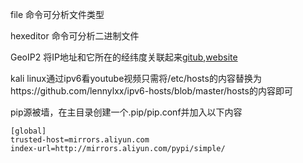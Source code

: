 file 命令可分析文件类型

hexeditor 命令可分析二进制文件

GeoIP2 将IP地址和它所在的经纬度关联起来[gitub](https://github.com/maxmind/GeoIP2-python),[website](https://dev.maxmind.com/zh-hans/geoip/geoip2/geolite2-%e5%bc%80%e6%ba%90%e6%95%b0%e6%8d%ae%e5%ba%93/)

kali linux通过ipv6看youtube视频只需将/etc/hosts的内容替换为https://github.com/lennylxx/ipv6-hosts/blob/master/hosts的内容即可

pip源被墙，在主目录创建一个.pip/pip.conf并加入以下内容
    
    [global]
    trusted-host=mirrors.aliyun.com
    index-url=http://mirrors.aliyun.com/pypi/simple/

    
